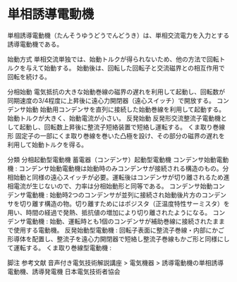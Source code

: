 # 単相誘導電動機

単相誘導電動機（たんそうゆうどうでんどうき）は、単相交流電力を入力とする誘導電動機である。

始動方式
単相交流単独では、始動トルクが得られないため、他の方法で回転トルクを与えて始動する。
始動後は、回転した回転子と交流磁界との相互作用で回転を続ける。

分相始動
電気抵抗の大きな始動巻線の磁界の遅れを利用して起動し、回転数が同期速度の3/4程度に上昇後に遠心力開閉器（遠心スイッチ）で開放する。
コンデンサ始動
始動用コンデンサを直列に接続した始動巻線を利用して起動する。始動トルクが大きく、始動電流が小さい。
反発始動
反発形交流整流子電動機として起動し、回転数上昇後に整流子短絡装置で短絡し運転する。
くま取り巻線形
固定子の一部にくま取り巻線を巻いた凸極を設け、その部分の磁界の遅れを利用して始動トルクを得る。

分類
分相起動型電動機
蓄電器（コンデンサ）起動型電動機
コンデンサ始動電動機 : コンデンサ始動電動機は始動時のみコンデンサが接続される構造のもの。分相始動と同様の遠心スイッチが必要。運転後はコンデンサが切り離されるため進相電流が生じないので、力率は分相始動形と同等である。
コンデンサ始動コンデンサ電動機 : 始動時2つのコンデンサが並列に接続され始動後片方のコンデンサを切り離す構造の物。切り離すためにはポジスタ（正温度特性サーミスタ）を用い、時間の経過で発熱、抵抗値の増加により切り離されたようになる。
コンデンサ電動機 : 始動、運転時とも1個のコンデンサが補助巻線に接続されたままで使用する電動機。
反発始動型電動機 : 回転子表面に整流子巻線・内部にかご形導体を配置し、整流子を遠心力開閉器で短絡し整流子巻線もかご形と同様にして運転する。
くま取り巻線型電動機 :

脚注
参考文献
音声付き電気技術解説講座 >  電気機器 > 誘導電動機の単相誘導電動機、誘導発電機  日本電気技術者協会